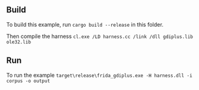 ## Build

To build this example, run `cargo build --release` in this folder.

Then compile the harness `cl.exe /LD harness.cc /link /dll gdiplus.lib ole32.lib`

## Run

To run the example `target\release\frida_gdiplus.exe -H harness.dll -i corpus -o output`
